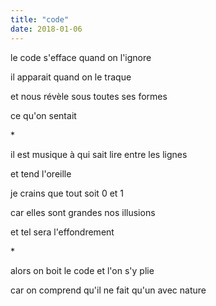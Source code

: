 ```yaml
---
title: "code"
date: 2018-01-06
---
```


le code s'efface
quand on l'ignore

il apparait
quand on le traque

et nous révèle
sous toutes ses formes

ce qu'on sentait

\*

il est musique
à qui sait lire
entre les lignes

et tend l'oreille

je crains que tout
soit 0 et 1

car elles sont grandes
nos illusions

et tel sera
l'effondrement

\*

alors on boit le code
et l'on s'y plie

car on comprend qu'il ne fait qu'un
avec nature

